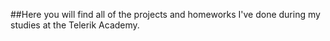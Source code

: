 ##Here you will find all of the projects and homeworks I've done during my studies at the Telerik Academy.